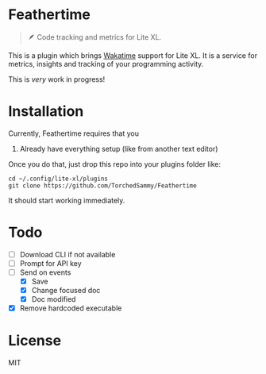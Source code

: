 # Feathertime
> 🪶 Code tracking and metrics for Lite XL.

This is a plugin which brings [Wakatime](https://wakatime.com/) support for
Lite XL. It is a service for metrics, insights and tracking of your
programming activity.

This is *very* work in progress!

# Installation
Currently, Feathertime requires that you 
1. Already have everything setup (like from another text editor)

Once you do that, just drop this repo into your plugins folder like:
```
cd ~/.config/lite-xl/plugins
git clone https://github.com/TorchedSammy/Feathertime
```  
It should start working immediately.

# Todo
- [ ] Download CLI if not available
- [ ] Prompt for API key
- [ ] Send on events
  - [x] Save
  - [x] Change focused doc
  - [x] Doc modified
- [x] Remove hardcoded executable

# License
MIT
